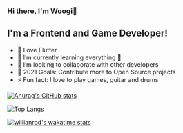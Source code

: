 ### Hi there, I'm Woogi👋 

## I'm a Frontend and Game Developer!

- 🔭 Love Flutter
- 🌱 I’m currently learning everything 🤣
- 👯 I’m looking to collaborate with other developers
- 🥅 2021 Goals: Contribute more to Open Source projects
- ⚡ Fun fact: I love to play games, guitar and drums

[![Anurag's GitHub stats](https://github-readme-stats.vercel.app/api?username=woogi-kang&count_private=true&exclude_repo=)](https://github.com/anuraghazra/github-readme-stats)

[![Top Langs](https://github-readme-stats.vercel.app/api/top-langs/?username=woogi-kang)](https://github.com/anuraghazra/github-readme-stats)

[![willianrod's wakatime stats](https://github-readme-stats.vercel.app/api/wakatime?username=woogi-kang)](https://github.com/anuraghazra/github-readme-stats)
